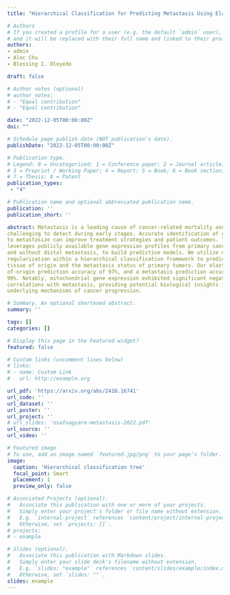 ```yaml
---
title: "Hierarchical Classification for Predicting Metastasis Using Elastic-Net Regularization on Gene Expression Data"

# Authors
# If you created a profile for a user (e.g. the default `admin` user), write the username (folder name) here 
# and it will be replaced with their full name and linked to their profile.
authors:
- admin
- Alec Chu
- Blessing I. Oloyede

draft: false

# Author notes (optional)
# author_notes:
# - "Equal contribution"
# - "Equal contribution"

date: "2022-12-05T00:00:00Z"
doi: ""

# Schedule page publish date (NOT publication's date).
publishDate: "2022-12-05T00:00:00Z"

# Publication type.
# Legend: 0 = Uncategorized; 1 = Conference paper; 2 = Journal article;
# 3 = Preprint / Working Paper; 4 = Report; 5 = Book; 6 = Book section;
# 7 = Thesis; 8 = Patent
publication_types: 
 - "4"

# Publication name and optional abbreviated publication name.
publication: ''
publication_short: ''

abstract: Metastasis is a leading cause of cancer-related mortality and remains
challenging to detect during early stages. Accurate identification of cancers likely
to metastasize can improve treatment strategies and patient outcomes. This study
leverages publicly available gene expression profiles from primary cancers, with
and without distal metastasis, to build predictive models. We utilize elastic net
regularization within a hierarchical classification framework to predict both the
tissue of origin and the metastasis status of primary tumors. Our elastic net-based hierarchical classification achieved a tissue-
of-origin prediction accuracy of 97%, and a metastasis prediction accuracy of
90%. Notably, mitochondrial gene expression exhibited significant negative
correlations with metastasis, providing potential biological insights into the
underlying mechanisms of cancer progression.

# Summary. An optional shortened abstract.
summary: ''

tags: []
categories: []

# Display this page in the Featured widget?
featured: false

# Custom links (uncomment lines below)
# links:
# - name: Custom Link
#   url: http://example.org

url_pdf: 'https://arxiv.org/abs/2410.16741'
url_code: ''
url_dataset: ''
url_poster: ''
url_project: ''
# url_slides: 'osafoagyare-metastasis-2022.pdf'
url_source: ''
url_video: ''

# Featured image
# To use, add an image named `featured.jpg/png` to your page's folder. 
image:
  caption: 'Hierarchical classification tree'
  focal_point: Smart
  placement: 1
  preview_only: false

# Associated Projects (optional).
#   Associate this publication with one or more of your projects.
#   Simply enter your project's folder or file name without extension.
#   E.g. `internal-project` references `content/project/internal-project/index.md`.
#   Otherwise, set `projects: []`.
# projects:
# - example

# Slides (optional).
#   Associate this publication with Markdown slides.
#   Simply enter your slide deck's filename without extension.
#   E.g. `slides: "example"` references `content/slides/example/index.md`.
#   Otherwise, set `slides: ""`.
slides: example
---
```


